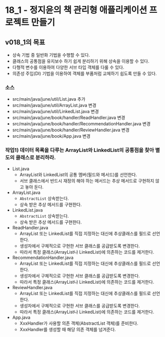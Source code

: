 # 18_1 - 정지윤의 책 관리형 애플리케이션 프로젝트 만들기

## v018_1의 목표

- 상속 기법 중 일반화 기법을 수행할 수 있다.
- 클래스의 공통점을 유지보수 하기 쉽게 분리하기 위해 상속을 이용할 수 있다.
- 다형적 변수를 이용하여 다양한 서브 타입 객체를 다룰 수 있다.
- 의존성 주입(DI) 기법을 이용하여 객체를 부품처럼 교체하기 쉽도록 만들 수 있다.

### 소스 


- src/main/java/june/util/List.java 추가
- src/main/java/june/util/ArrayList.java 변경
- src/main/java/june/util/LinkedList.java 변경
- src/main/java/june/book/handler/ReadHandler.java 변경
- src/main/java/june/book/handler/RecommendationHandler.java 변경
- src/main/java/june/book/handler/ReviewHandler.java 변경
- src/main/java/june/book/App.java 변경


### 작업1) 데이터 목록을 다루는 ArrayList와 LinkedList의 공통점을 찾아 별도의 클래스로 분리하라.

- List.java
    - ArrayList와 LinkedList의 공통 멤버(필드와 메서드)를 선언한다.
    - 서브 클래스에서 반드시 재정의 해야 하는 메서드는 추상 메서드로 구현하지 않고 놓아 둔다.
- ArrayList.java
    - `AbstractList` 상속받는다.
    - 상속 받은 추상 메서드를 구현한다.
- LinkedList.java
    - `AbstractList` 상속받는다.
    - 상속 받은 추상 메서드를 구현한다.
- ReadHandler.java
    - ArrayList 또는 LinkedList를 직접 지정하는 대신에 추상클래스를 필드로 선언한다.
    - 생성자에서 구체적으로 구현한 서브 클래스를 공급받도록 변경한다.
    - 따라서 특정 클래스(ArrayList나 LinkedList)에 의존하는 코드를 제거한다.
- RecommendationHandler.java
    - ArrayList 또는 LinkedList를 직접 지정하는 대신에 추상클래스를 필드로 선언한다.
    - 생성자에서 구체적으로 구현한 서브 클래스를 공급받도록 변경한다.
    - 따라서 특정 클래스(ArrayList나 LinkedList)에 의존하는 코드를 제거한다.
- ReviewHandler.java
    - ArrayList 또는 LinkedList를 직접 지정하는 대신에 추상클래스를 필드로 선언한다.
    - 생성자에서 구체적으로 구현한 서브 클래스를 공급받도록 변경한다.
    - 따라서 특정 클래스(ArrayList나 LinkedList)에 의존하는 코드를 제거한다.
- App.java
    - XxxHandler가 사용할 의존 객체(AbstractList 객체)를 준비한다.
    - XxxHandler를 생성할 때 해당 의존 객체를 넘겨준다.

  
  
  